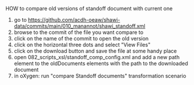 HOW to compare old versions of standoff document with current one

1. go to https://github.com/acdh-oeaw/shawi-data/commits/main/010_manannot/shawi_standoff.xml 
2. browse to the commit of the file you want compare to
3. click on the name of the commit to open the old version 
4. click on the horizontal three dots and select "View Files"
5. click on the download button and save the file at some handy place
6. open 082_scripts_xsl/standoff_comp_config.xml and add a new path element to the oldDocuments elements with the path to the downloaded document
7. in oXygen: run "compare Standoff documents" transformation scenario
